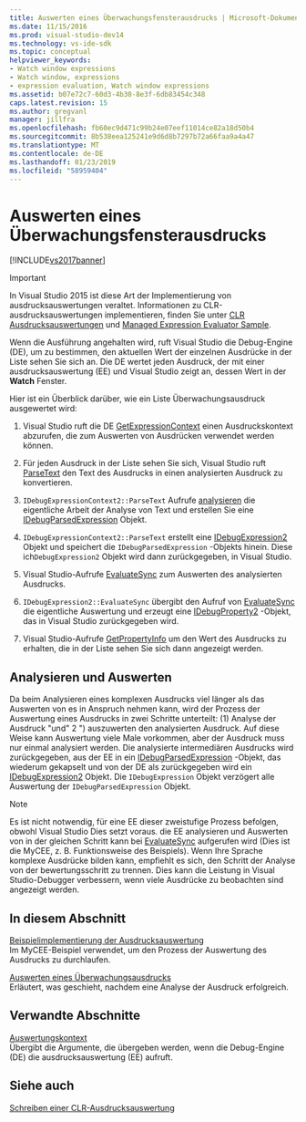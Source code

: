 ```yaml
---
title: Auswerten eines Überwachungsfensterausdrucks | Microsoft-Dokumentation
ms.date: 11/15/2016
ms.prod: visual-studio-dev14
ms.technology: vs-ide-sdk
ms.topic: conceptual
helpviewer_keywords:
- Watch window expressions
- Watch window, expressions
- expression evaluation, Watch window expressions
ms.assetid: b07e72c7-60d3-4b30-8e3f-6db83454c348
caps.latest.revision: 15
ms.author: gregvanl
manager: jillfra
ms.openlocfilehash: fb60ec9d471c99b24e07eef11014ce82a18d50b4
ms.sourcegitcommit: 8b538eea125241e9d6d8b7297b72a66faa9a4a47
ms.translationtype: MT
ms.contentlocale: de-DE
ms.lasthandoff: 01/23/2019
ms.locfileid: "58959404"
---
```

# <a name="evaluating-a-watch-window-expression"></a>Auswerten eines Überwachungsfensterausdrucks
[!INCLUDE[vs2017banner](../../includes/vs2017banner.md)]

> [!IMPORTANT]
>  In Visual Studio 2015 ist diese Art der Implementierung von ausdrucksauswertungen veraltet. Informationen zu CLR-ausdrucksauswertungen implementieren, finden Sie unter [CLR Ausdrucksauswertungen](https://github.com/Microsoft/ConcordExtensibilitySamples/wiki/CLR-Expression-Evaluators) und [Managed Expression Evaluator Sample](https://github.com/Microsoft/ConcordExtensibilitySamples/wiki/Managed-Expression-Evaluator-Sample).  
  
 Wenn die Ausführung angehalten wird, ruft Visual Studio die Debug-Engine (DE), um zu bestimmen, den aktuellen Wert der einzelnen Ausdrücke in der Liste sehen Sie sich an. Die DE wertet jeden Ausdruck, der mit einer ausdrucksauswertung (EE) und Visual Studio zeigt an, dessen Wert in der **Watch** Fenster.  
  
 Hier ist ein Überblick darüber, wie ein Liste Überwachungsausdruck ausgewertet wird:  
  
1.  Visual Studio ruft die DE [GetExpressionContext](../../extensibility/debugger/reference/idebugstackframe2-getexpressioncontext.md) einen Ausdruckskontext abzurufen, die zum Auswerten von Ausdrücken verwendet werden können.  
  
2.  Für jeden Ausdruck in der Liste sehen Sie sich, Visual Studio ruft [ParseText](../../extensibility/debugger/reference/idebugexpressioncontext2-parsetext.md) den Text des Ausdrucks in einen analysierten Ausdruck zu konvertieren.  
  
3.  `IDebugExpressionContext2::ParseText` Aufrufe [analysieren](../../extensibility/debugger/reference/idebugexpressionevaluator-parse.md) die eigentliche Arbeit der Analyse von Text und erstellen Sie eine [IDebugParsedExpression](../../extensibility/debugger/reference/idebugparsedexpression.md) Objekt.  
  
4.  `IDebugExpressionContext2::ParseText` erstellt eine [IDebugExpression2](../../extensibility/debugger/reference/idebugexpression2.md) Objekt und speichert die `IDebugParsedExpression` -Objekts hinein. Diese ich`DebugExpression2` Objekt wird dann zurückgegeben, in Visual Studio.  
  
5.  Visual Studio-Aufrufe [EvaluateSync](../../extensibility/debugger/reference/idebugexpression2-evaluatesync.md) zum Auswerten des analysierten Ausdrucks.  
  
6.  `IDebugExpression2::EvaluateSync` übergibt den Aufruf von [EvaluateSync](../../extensibility/debugger/reference/idebugparsedexpression-evaluatesync.md) die eigentliche Auswertung und erzeugt eine [IDebugProperty2](../../extensibility/debugger/reference/idebugproperty2.md) -Objekt, das in Visual Studio zurückgegeben wird.  
  
7.  Visual Studio-Aufrufe [GetPropertyInfo](../../extensibility/debugger/reference/idebugproperty2-getpropertyinfo.md) um den Wert des Ausdrucks zu erhalten, die in der Liste sehen Sie sich dann angezeigt werden.  
  
## <a name="parse-then-evaluate"></a>Analysieren und Auswerten  
 Da beim Analysieren eines komplexen Ausdrucks viel länger als das Auswerten von es in Anspruch nehmen kann, wird der Prozess der Auswertung eines Ausdrucks in zwei Schritte unterteilt: (1) Analyse der Ausdruck "und" 2 ") auszuwerten den analysierten Ausdruck. Auf diese Weise kann Auswertung viele Male vorkommen, aber der Ausdruck muss nur einmal analysiert werden. Die analysierte intermediären Ausdrucks wird zurückgegeben, aus der EE in ein [IDebugParsedExpression](../../extensibility/debugger/reference/idebugparsedexpression.md) -Objekt, das wiederum gekapselt und von der DE als zurückgegeben wird ein [IDebugExpression2](../../extensibility/debugger/reference/idebugexpression2.md) Objekt. Die `IDebugExpression` Objekt verzögert alle Auswertung der `IDebugParsedExpression` Objekt.  
  
> [!NOTE]
>  Es ist nicht notwendig, für eine EE dieser zweistufige Prozess befolgen, obwohl Visual Studio Dies setzt voraus. die EE analysieren und Auswerten von in der gleichen Schritt kann bei [EvaluateSync](../../extensibility/debugger/reference/idebugparsedexpression-evaluatesync.md) aufgerufen wird (Dies ist die MyCEE, z. B. Funktionsweise des Beispiels). Wenn Ihre Sprache komplexe Ausdrücke bilden kann, empfiehlt es sich, den Schritt der Analyse von der bewertungsschritt zu trennen. Dies kann die Leistung in Visual Studio-Debugger verbessern, wenn viele Ausdrücke zu beobachten sind angezeigt werden.  
  
## <a name="in-this-section"></a>In diesem Abschnitt  
 [Beispielimplementierung der Ausdrucksauswertung](../../extensibility/debugger/sample-implementation-of-expression-evaluation.md)  
 Im MyCEE-Beispiel verwendet, um den Prozess der Auswertung des Ausdrucks zu durchlaufen.  
  
 [Auswerten eines Überwachungsausdrucks](../../extensibility/debugger/evaluating-a-watch-expression.md)  
 Erläutert, was geschieht, nachdem eine Analyse der Ausdruck erfolgreich.  
  
## <a name="related-sections"></a>Verwandte Abschnitte  
 [Auswertungskontext](../../extensibility/debugger/evaluation-context.md)  
 Übergibt die Argumente, die übergeben werden, wenn die Debug-Engine (DE) die ausdrucksauswertung (EE) aufruft.  
  
## <a name="see-also"></a>Siehe auch  
 [Schreiben einer CLR-Ausdrucksauswertung](../../extensibility/debugger/writing-a-common-language-runtime-expression-evaluator.md)

